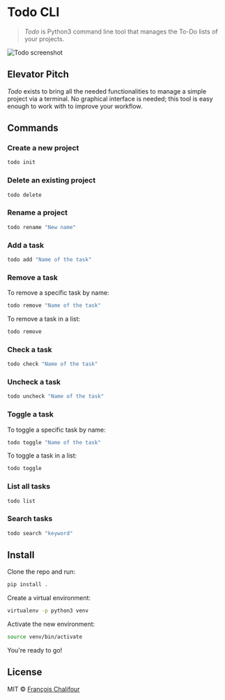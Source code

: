 # Todo CLI

> *Todo* is Python3 command line tool that manages the To-Do lists of your projects.

![Todo screenshot](https://cloud.githubusercontent.com/assets/6137112/15250305/732b4056-1924-11e6-8609-d1918e902b4b.png)

## Elevator Pitch

*Todo* exists to bring all the needed functionalities to manage a simple project via a terminal. No graphical interface is needed; this tool is easy enough to work with to improve your workflow.

## Commands

### Create a new project

```sh
todo init
```

### Delete an existing project

```sh
todo delete
```

### Rename a project

```sh
todo rename "New name"
```

### Add a task

```sh
todo add "Name of the task"
```

### Remove a task

To remove a specific task by name:

```sh
todo remove "Name of the task"
```

To remove a task in a list:

```sh
todo remove
```

### Check a task

```sh
todo check "Name of the task"
```

### Uncheck a task

```sh
todo uncheck "Name of the task"
```

### Toggle a task

To toggle a specific task by name:

```sh
todo toggle "Name of the task"
```

To toggle a task in a list:

```sh
todo toggle
```

### List all tasks

```sh
todo list
```

### Search tasks

```sh
todo search "keyword"
```

## Install

Clone the repo and run:

```sh
pip install .
```

Create a virtual environment:

```sh
virtualenv -p python3 venv
```

Activate the new environment:

```sh
source venv/bin/activate
```

You're ready to go!

## License

MIT © [François Chalifour](http://francoischalifour.com)

